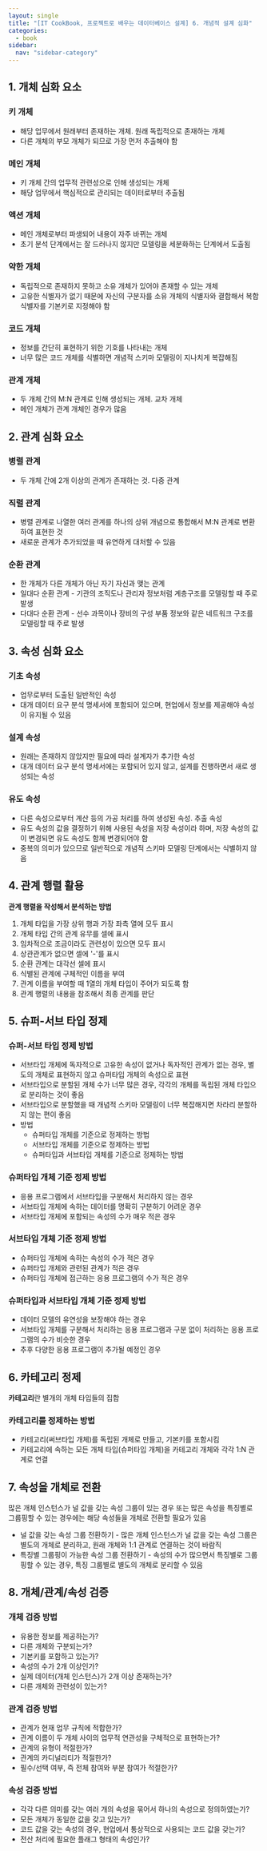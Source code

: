 ```yaml
---
layout: single
title: "[IT CookBook, 프로젝트로 배우는 데이터베이스 설계] 6. 개념적 설계 심화"
categories:
  - book
sidebar:
  nav: "sidebar-category"
---
```


## 1. 개체 심화 요소

### 키 개체 
- 해당 업무에서 원래부터 존재하는 개체. 원래 독립적으로 존재하는 개체
- 다른 개체의 부모 개체가 되므로 가장 먼저 추출해야 함

### 메인 개체
- 키 개체 간의 업무적 관련성으로 인해 생성되는 개체
- 해당 업무에서 핵심적으로 관리되는 데이터로부터 추출됨

### 액션 개체
- 메인 개체로부터 파생되어 내용이 자주 바뀌는 개체
- 초기 분석 단계에서는 잘 드러나지 않지만 모델링을 세분화하는 단계에서 도출됨

### 약한 개체
- 독립적으로 존재하지 못하고 소유 개체가 있어야 존재할 수 있는 개체
- 고유한 식별자가 없기 때문에 자신의 구분자를 소유 개체의 식별자와 결합해서 복합 식별자를 기본키로 지정해야 함

### 코드 개체
- 정보를 간단히 표현하기 위한 기호를 나타내는 개체
- 너무 많은 코드 개체를 식별하면 개념적 스키마 모델링이 지나치게 복잡해짐

### 관계 개체
- 두 개체 간의 M:N 관계로 인해 생성되는 개체. 교차 개체
- 메인 개체가 관계 개체인 경우가 많음


## 2. 관계 심화 요소

### 병렬 관계
- 두 개체 간에 2개 이상의 관계가 존재하는 것. 다중 관계

### 직렬 관계
- 병렬 관계로 나열한 여러 관계를 하나의 상위 개념으로 통합해서 M:N 관계로 변환하여 표현한 것
- 새로운 관계가 추가되었을 때 유연하게 대처할 수 있음

### 순환 관계
- 한 개체가 다른 개체가 아닌 자기 자신과 맺는 관계
- 일대다 순환 관계 - 기관의 조직도나 관리자 정보처럼 계층구조를 모델링할 때 주로 발생
- 다대다 순환 관계 - 선수 과목이나 장비의 구성 부품 정보와 같은 네트워크 구조를 모델링할 때 주로 발생


## 3. 속성 심화 요소

### 기초 속성
- 업무로부터 도출된 일반적인 속성
- 대개 데이터 요구 분석 명세서에 포함되어 있으며, 현업에서 정보를 제공해야 속성이 유지될 수 있음

### 설계 속성
- 원래는 존재하지 않았지만 필요에 따라 설계자가 추가한 속성
- 대개 데이터 요구 분석 명세서에는 포함되어 있지 않고, 설계를 진행하면서 새로 생성되는 속성

### 유도 속성
- 다른 속성으로부터 계산 등의 가공 처리를 하여 생성된 속성. 추출 속성
- 유도 속성의 값을 결정하기 위해 사용된 속성을 저장 속성이라 하며, 저장 속성의 값이 변경되면 유도 속성도 함께 변경되어야 함
- 중복의 의미가 있으므로 일반적으로 개념적 스키마 모델링 단계에서는 식별하지 않음


## 4. 관계 행렬 활용

**관계 행렬을 작성해서 분석하는 방법**
1. 개체 타입을 가장 상위 행과 가장 좌측 열에 모두 표시
2. 개체 타입 간의 관계 유무를 셀에 표시
3. 임차적으로 조금이라도 관련성이 있으면 모두 표시
4. 상관관계가 없으면 셀에 '-'를 표시
5. 순환 관계는 대각선 셀에 표시
6. 식별된 관계에 구체적인 이름을 부여
7. 관계 이름을 부여할 때 1열의 개체 타입이 주어가 되도록 함
8. 관계 행렬의 내용을 참조해서 최종 관계를 판단


## 5. 슈퍼-서브 타입 정제

### 슈퍼-서브 타입 정제 방법
- 서브타입 개체에 독자적으로 고유한 속성이 없거나 독자적인 관계가 없는 경우, 별도의 개체로 표현하지 않고 슈퍼타입 개체의 속성으로 표현
- 서브타입으로 분할된 개체 수가 너무 많은 경우, 각각의 개체를 독립된 개체 타입으로 분리하는 것이 좋음
- 서브타입으로 분할했을 때 개념적 스키마 모델링이 너무 복잡해지면 차라리 분할하지 않는 편이 좋음
- 방법
  - 슈퍼타입 개체를 기준으로 정제하는 방법
  - 서브타입 개체를 기준으로 정제하는 방법
  - 슈퍼타입과 서브타입 개체를 기준으로 정제하는 방법

### 슈퍼타입 개체 기준 정제 방법
- 응용 프로그램에서 서브타입을 구분해서 처리하지 않는 경우
- 서브타입 개체에 속하는 데이터를 명확히 구분하기 어려운 경우
- 서브타입 개체에 포함되는 속성의 수가 매우 적은 경우

### 서브타입 개체 기준 정제 방법
- 슈퍼타입 개체에 속하는 속성의 수가 적은 경우
- 슈퍼타입 개체와 관련된 관계가 적은 경우
- 슈퍼타입 개체에 접근하는 응용 프로그램의 수가 적은 경우

### 슈퍼타입과 서브타입 개체 기준 정제 방법
- 데이터 모델의 유연성을 보장해야 하는 경우
- 서브타입 개체를 구분해서 처리하는 응용 프로그램과 구분 없이 처리하는 응용 프로그램의 수가 비슷한 경우
- 추후 다양한 응용 프로그램이 추가될 예정인 경우


## 6. 카테고리 정제

**카테고리**란 별개의 개체 타입들의 집합

### 카테고리를 정제하는 방법
- 카테고리(써브타입 개체)를 독립된 개체로 만들고, 기본키를 포함시킴
- 카테고리에 속하는 모든 개체 타입(슈퍼타입 개체)을 카테고리 개체와 각각 1:N 관계로 연결


## 7. 속성을 개체로 전환

많은 개체 인스턴스가 널 값을 갖는 속성 그룹이 있는 경우 또는 많은 속성을 특징별로 그룹핑할 수 있는 경우에는 해당 속성들을 개체로 전환할 필요가 있음
- 널 값을 갖는 속성 그룹 전환하기 - 많은 개체 인스턴스가 널 값을 갖는 속성 그룹은 별도의 개체로 분리하고, 원래 개체와 1:1 관계로 연결하는 것이 바람직
- 특징별 그룹핑이 가능한 속성 그룹 전환하기 - 속성의 수가 많으면서 특징별로 그룹핑할 수 있는 경우, 특징 그룹별로 별도의 개체로 분리할 수 있음


## 8. 개체/관계/속성 검증

### 개체 검증 방법
- 유용한 정보를 제공하는가?
- 다른 개체와 구분되는가?
- 기본키를 포함하고 있는가?
- 속성의 수가 2개 이상인가?
- 실제 데이터(개체 인스턴스)가 2개 이상 존재하는가?
- 다른 개체와 관련성이 있는가?

### 관계 검증 방법
- 관계가 현재 업무 규칙에 적합한가?
- 관계 이름이 두 개체 사이의 업무적 연관성을 구체적으로 표현하는가?
- 관계의 유형이 적절한가?
- 관계의 카디널리티가 적절한가?
- 필수/선택 여부, 즉 전체 참여와 부분 참여가 적절한가?

### 속성 검증 방법
- 각각 다른 의미를 갖는 여러 개의 속성을 묶어서 하나의 속성으로 정의하였는가?
- 모든 개체가 동일한 값을 갖고 있는가?
- 코드 값을 갖는 속성의 경우, 현업에서 통상적으로 사용되는 코드 값을 갖는가?
- 전산 처리에 필요한 플래그 형태의 속성인가?

